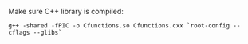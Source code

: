 Make sure C++ library is compiled:

```
g++ -shared -fPIC -o Cfunctions.so Cfunctions.cxx `root-config --cflags --glibs`
```